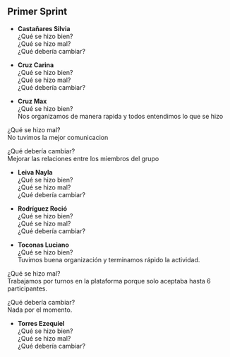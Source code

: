 ## Primer Sprint

- **Castañares Silvia**<br>
¿Qué se hizo bien?<br>
¿Qué se hizo mal?<br>
¿Qué debería cambiar?<br>

- **Cruz Carina**<br>
¿Qué se hizo bien?<br>
¿Qué se hizo mal?<br>
¿Qué debería cambiar?<br>

- **Cruz Max**<br>
¿Qué se hizo bien?<br>
Nos organizamos de manera rapida y todos entendimos lo que se hizo

¿Qué se hizo mal?<br>
No tuvimos la mejor comunicacion

¿Qué debería cambiar?<br>
Mejorar las relaciones entre los miembros del grupo

- **Leiva Nayla**<br>
¿Qué se hizo bien?<br>
¿Qué se hizo mal?<br>
¿Qué debería cambiar?<br>

- **Rodríguez Roció**<br>
¿Qué se hizo bien?<br>
¿Qué se hizo mal?<br>
¿Qué debería cambiar?<br>

- **Toconas Luciano**<br>
¿Qué se hizo bien?<br>
Tuvimos buena organización y terminamos rápido la actividad.

¿Qué se hizo mal?<br>
Trabajamos por turnos en la plataforma porque solo aceptaba hasta 6 participantes.

¿Qué debería cambiar?<br>
Nada por el momento.

- **Torres Ezequiel**<br>
¿Qué se hizo bien?<br>
¿Qué se hizo mal?<br>
¿Qué debería cambiar?<br>